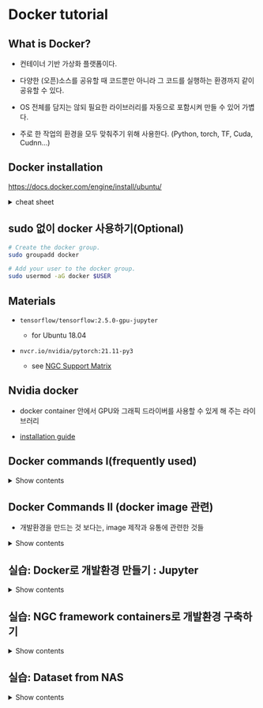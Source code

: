 # Docker tutorial

## What is Docker?

- 컨테이너 기반 가상화 플랫폼이다.

- 다양한 (오픈)소스를 공유할 때 코드뿐만 아니라 그 코드를 실행하는 환경까지 같이 공유할 수 있다.

- OS 전체를 담지는 않되 필요한 라이브러리를 자동으로 포함시켜 만들 수 있어 가볍다.

- 주로 한 작업의 환경을 모두 맞춰주기 위해 사용한다. (Python, torch, TF, Cuda, Cudnn...)

## Docker installation

<https://docs.docker.com/engine/install/ubuntu/>

<details>
<summary>cheat sheet</summary>
<div markdown="1">

- remove old version docker
```sh
sudo apt-get remove docker docker-engine docker.io containerd runc
```

- docker 설치 전 requirements
```sh
 sudo apt-get update
 sudo apt-get install \
    ca-certificates \
    curl \
    gnupg \
    lsb-release
```

- docker 설치: 순서대로
  - apt 키 및 repo 설정
```sh
sudo mkdir -m 0755 -p /etc/apt/keyrings
curl -fsSL https://download.docker.com/linux/ubuntu/gpg | sudo gpg --dearmor -o /etc/apt/keyrings/docker.gpg
```

```sh
echo \
  "deb [arch=$(dpkg --print-architecture) signed-by=/etc/apt/keyrings/docker.gpg] https://download.docker.com/linux/ubuntu \
  $(lsb_release -cs) stable" | sudo tee /etc/apt/sources.list.d/docker.list > /dev/null
```
  - docker 설치
```sh
sudo apt-get update
```

```sh
sudo apt-get install docker-ce docker-ce-cli containerd.io docker-buildx-plugin docker-compose-plugin
```

- 설치 잘 되었는지 확인
```sh
sudo docker run hello-world
```

</div>
</details>

## sudo 없이 docker 사용하기(Optional)

```sh
# Create the docker group.
sudo groupadd docker

# Add your user to the docker group.
sudo usermod -aG docker $USER
```

## Materials

- `tensorflow/tensorflow:2.5.0-gpu-jupyter`
  - for Ubuntu 18.04

- `nvcr.io/nvidia/pytorch:21.11-py3`
  - see [NGC Support Matrix](https://docs.nvidia.com/deeplearning/frameworks/support-matrix/index.html)


## Nvidia docker

- docker container 안에서 GPU와 그래픽 드라이버를 사용할 수 있게 해 주는 라이브러리

- [installation guide](https://docs.nvidia.com/datacenter/cloud-native/container-toolkit/install-guide.html#docker)

## Docker commands I(frequently used)

<details>
<summary>Show contents</summary>
<div markdown="1">

- `run` : docker image로부터 container를 만들 때 사용

  - options (frequently used)
    - modes : 실행 모드, 대표적으로는 interactive mode 와 detached mode를 사용
      - `-it` : interactive mode. 이걸 넣어서 실행시 container의 shell에 바로 연결되어 사용할 수 있음
      - `-d` : detached mode. 이 경우 container가 background process로 실행된다
      - `--rm` : 이게 입력될 경우 일회용 container 생성. 프로세스가 끝나거나 docker stop을 통해 컨테이너가 꺼질 경우 아예 삭제된다
    - `--gpus` : 컨테이너가 사용할 GPU를 지정하는 옵션. all을 사용하면 전체가 할당되고 일부만 지정하려면 숫자 사용
    - `-v` : host의 filesystem을 공유하는 옵션. 일종의 동기화가 되어 컨테이너 안/밖에서 수정하면 밖/안에서 반영이 된다
    - `-e` : 환경변수를 지정하는 옵션. bash 상에서 `${}` 로 호출되는 변수들을 지정할 수 있다
    - `-p` : container 내부/외부 포트를 연결하는 포트포워딩 옵션. 
    ```sh
    docker run -p <host port>:<container port>/<network protocol>
    ```
    - `--ipc`: host와의 shared memory 설정 관련 옵션. 개인 pc에서는 host 사용 추천
    - `--name`: 만들어진 컨테이너의 이름 지정
    - `--help`: 사용법 설명. 여기에 포함되지 않는 명령어들 리스트와 간단한 사용법 포함

- `ps` : 현재 만들어져 실행중인 docker container의 리스트 띄우기
  - `-a` : 컨테이너 중 꺼져 있는 것들까지 확인
- `image` : 현재 host가 가지고 있는 docker image들을 관리하는 명령어 셋.
  - `ls` : image들의 목록 출력하기
  - `rm` : image 삭제
  - `prune` : dangling image들 삭제. cache나 업데이트되어 태그를 빼앗긴 이미지 등이 일반적으로 해당
- `pull` : dockerhub 등의 저장소에서 docker image를 다운받는 명령어
- `stop` : 실행 중인 container의 프로세스를 종료하는 명령어. 실제 컴퓨터를 끄는 것과 유사함. stop 이후에만 container의 삭제가 가능
- `start` : stopped container의 전원을 켜는 명령어
- `restart` : stop+start
- `exec` : 실행중인 컨테이너에서 명령어를 사용하는 데 쓰임. 대신 프로세스를 새로 띄우기 때문에, exec 명령어를 통해 실행한 프로세스가 끝나도 컨테이너가 꺼지지 않음. 예시:
```sh
docker exec -it containername bash
docker exec -it containername nvidia-smi
docker exec -d containername bash -c "cd /workspace && python test.py"
```
- `attach` : 컨테이너의 shell에 현재 명령창을 연결. 이 경우 `ctrl+D` 로 escape시 컨테이너가 꺼짐 주의.
- `cp` : 컨테이너와 호스트 사이에 파일을 주고받을 때 사용. 예시:
```sh
docker cp [호스트의 파일] [컨테이너 이름]:[이동할 장소]
```
- `logs` : docker container에 기록되어 있는 로그 출력. 주로 에러가 발생하여 컨테이너가 예상치 못하게 종료되었거나 detached mode에서 발생한 로그를 확인하는 데 사용. 예시:

```sh
docker logs Container name
```
 
</details>
</div>

## Docker Commands II (docker image 관련)

- 개발환경을 만드는 것 보다는, image 제작과 유통에 관련한 것들

<details>
<summary>Show contents</summary>
<div markdown="1">

### Docker build

- 기본적으로는 `docker build ` 라는 명령어를 통해 제작하게 됨
  - 이를 위해 Dockerfile이라는 이름의 블루프린트 요구

  - docker build 예시
  ```sh
  docker build -t <image tag> -f Dockerfile --no-cache .
  ```

### Others

- `save`: docker image를 tar 등의 확장자로 저장해서 공유
- `load` : docker save를 통해 저장된 파일을 다시 docker image로 제작
- `push` : docker image를 저장소로 업로드. 이후 docker pull 사용 가능
- `commit` : docker container로 만든 뒤에 발생한 수정 내용들을 반영한 docker image 제작

</div>
</details>

## 실습: Docker로 개발환경 만들기 : Jupyter

<details>
<summary>Show contents</summary>
<div markdown="1">

0. 실습용 directory 만들기
```sh
mkdir /home/${USER}/tutorial_workspace
cd /home/${USER}/tutorial_workspace
```
1. Docker image 다운받기

```sh
docker pull tensorflow/tensorflow:2.5.0-gpu-jupyter
```

2. Docker run을 통해 container 만들기

```sh
docker run -it --gpus all -v /home/${USER}/tutorial_workspace:/tf -p 8888:8888 --name tutorial_1 tensorflow/tensorflow:2.5.0-gpu-jupyter jupyter notebook --ip='*' --allow-root --NotebookApp.token='password'
```

3. 인터넷 브라우저를 통해 접속

- 주소: <localhost:8888>

- remote 환경이라면, 추가적인 포트포워딩 필요 (네트워크 관리자 문의)
  - 일시적인 해결책:
```sh
ssh -L <your_port>:localhost:8888 <your_id>@<your_IP> -p <your_port>
```

4. notebook 새로 만들어서 환경 체크하기
```py
import tensorflow as tf
def environment_info():

    sys_details = tf.sysconfig.get_build_info()
    cuda_version = sys_details["cuda_version"]
    cudnn_version=sys_details["cudnn_version"]
    print('tensorflow version: %s' % tf.__version__)
    print('CUDA version: %s' % cuda_version)
    print('CuDnn version: %s' % cudnn_version)
    print('Available devices: %s'%[x.name for x in tf.config.list_physical_devices()])
    return None
environment_info()
```
</div>
</details>

## 실습: NGC framework containers로 개발환경 구축하기

<details>
<summary>Show contents</summary>
<div markdown="1">

1. docker image 다운로드
```sh
docker pull nvcr.io/nvidia/pytorch:21.11-py3
```

2. Docker run을 통해 container 만들기
```sh
docker run -it --rm --gpus all --ipc=host -v /home/${USER}/tutorial_workspace:/workspace --name tutorial_2 nvcr.io/nvidia/pytorch:21.11-py3
```

3. vscode를 통해 컨테이너에 원격 접속

- remote-ssh를 통해 원격 창을 띄운 상태에서

- Command Pallette `Ctrl+Shift_P` 
  - Remote-Containers: Attach to Running Container
  - 이후 attach 하고자 하는 컨테이너 선택: tutorial_2

4. docker 안에서 tensorboard 실행

```sh
tensorboard --logdir <tb_path>
```

5. 인터넷 창에 연결하여 tensorboard 실행해 보기

</div>
</details>

## 실습: Dataset from NAS

<details>
<summary>Show contents</summary>
<div markdown="1">


1. docker image 다운로드
```sh
docker pull [image:tag]
```

2. 데이터셋을 풀어놓는 두 가지 방법

- `Docker run` 사용 
  - 비표준 데이터 컨테이너
    
```sh
docker run -d --rm -v <데이터를 복사하려는 로컬 경로>:/home/downdir/ [image:tag]
```

  - 표준 데이터 컨테이너

```sh
docker run -d --rm -v <데이터를 복사하려는 로컬 경로>:/data_out <image_name:tag>
```

  - `docker-compose` 사용 (표준 데이터 컨테이너)
    - 아래 명령어로 원하는 곳에 빈 `docker-compose.yml` 생성
    ```sh
    touch docker-compose.yml
    ```
    - 생성된 파일에 아래 내용 채워넣기 (image 부분 채워서)
    ```yml
    version: "3"
    services:
    data_unloader:
        platform: linux/amd64
        container_name: dataset_unloader
        image: <image_name:tag>
        volumes:
        - .:/data_out
        build: 
        context: .
        dockerfile: Dockerfile
    ```
    - 아래 명령어로 docker 실행
    ```yml
    docker-compose up
    ```

</div>
</details>
